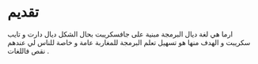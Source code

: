 # تقديم
ارما هي لغة ديال البرمجة مبنية على جافسكريبت بحال الشكل ديال دارت و تايب سكريبت و الهدف منها هو تسهيل تعلم البرمجة للمغاربة عامة و خاصة للناس لي عندهم نقص فاللغات .